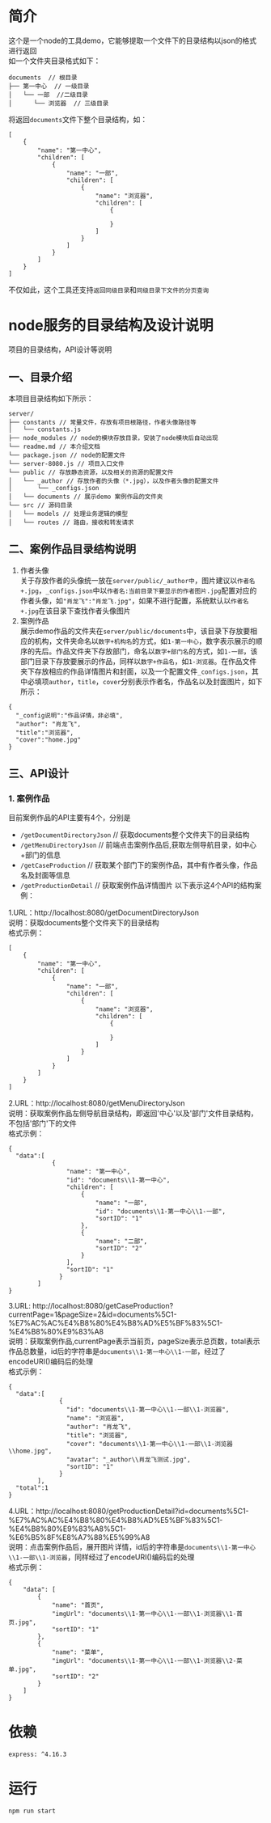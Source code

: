 # 简介
这个是一个node的工具demo，它能够提取一个文件下的目录结构以json的格式进行返回  
如一个文件夹目录格式如下：  
```
documents  // 根目录
├── 第一中心  // 一级目录
│   └── 一部  //二级目录
│      └── 浏览器  // 三级目录
```

将返回`documents`文件下整个目录结构，如：  
```
[
    {
        "name": "第一中心",
        "children": [
            {
                "name": "一部",
                "children": [
                    {
                        "name": "浏览器",
                        "children": [
                            {

                            }
                        ]
                    }
                ]
            }
        ]
    }
]
```  
不仅如此，这个工具还支持`返回同级目录`和`同级目录下文件的分页查询`


# node服务的目录结构及设计说明
项目的目录结构，API设计等说明
## 一、目录介绍
本项目目录结构如下所示：  
```
server/
├── constants // 常量文件，存放有项目根路径，作者头像路径等
│   └── constants.js
├── node_modules // node的模块存放目录，安装了node模块后自动出现
└── readme.md // 本介绍文档
└── package.json // node的配置文件
└── server-8080.js // 项目入口文件
└── public // 存放静态资源，以及相关的资源的配置文件
│   └── _author // 存放作者的头像（*.jpg），以及作者头像的配置文件
│       └── _configs.json
│   └── documents // 展示demo 案例作品的文件夹
└── src // 源码目录
│   └── models // 处理业务逻辑的模型
│   └── routes // 路由，接收和转发请求
```
## 二、案例作品目录结构说明
1. 作者头像  
关于存放作者的头像统一放在`server/public/_author中`，图片建议以`作者名+.jpg`，`_configs.json`中以`作者名:当前目录下要显示的作者图片.jpg`配置对应的作者头像，如`"肖龙飞":"肖龙飞.jpg"`，如果不进行配置，系统默认以`作者名+.jpg`在该目录下查找作者头像图片  
2. 案例作品  
展示demo作品的文件夹在`server/public/documents`中，该目录下存放要相应的机构，文件夹命名以`数字+机构名`的方式，如`1-第一中心`，数字表示展示的顺序的先后。作品文件夹下存放部门，命名以`数字+部门名`的方式，如`1-一部`，该部门目录下存放要展示的作品，同样以`数字+作品名`，如`1-浏览器`。在作品文件夹下存放相应的作品详情图片和封面，以及一个配置文件`_configs.json`，其中必填项`author`，`title`，`cover`分别表示作者名，作品名以及封面图片，如下所示：
```
{
  "_config说明":"作品详情，非必填",
  "author": "肖龙飞",
  "title":"浏览器",
  "cover":"home.jpg"
}
```

## 三、API设计
### 1. 案例作品
目前案例作品的API主要有4个，分别是
* `/getDocumentDirectoryJson` // 获取documents整个文件夹下的目录结构
* `/getMenuDirectoryJson` // 前端点击案例作品后,获取左侧导航目录，如中心+部门的信息
* `/getCaseProduction` // 获取某个部门下的案例作品，其中有作者头像，作品名及封面等信息
* `/getProductionDetail` // 获取案例作品详情图片
以下表示这4个API的结构案例：

1.URL：http://localhost:8080/getDocumentDirectoryJson  
说明：获取documents整个文件夹下的目录结构  
格式示例：
```
[
    {
        "name": "第一中心",
        "children": [
            {
                "name": "一部",
                "children": [
                    {
                        "name": "浏览器",
                        "children": [
                            {

                            }
                        ]
                    }
                ]
            }
        ]
    }
]
```

2.URL：http://localhost:8080/getMenuDirectoryJson  
说明：获取案例作品左侧导航目录结构，即返回'中心'以及'部门'文件目录结构，不包括'部门'下的文件    
格式示例：
```
{
  "data":[
            {
                "name": "第一中心",
                "id": "documents\\1-第一中心",
                "children": [
                    {
                        "name": "一部",
                        "id": "documents\\1-第一中心\\1-一部",
                        "sortID": "1"
                    },
                    {
                        "name": "二部",
                        "sortID": "2"
                    }
                ],
                "sortID": "1"
              }
        ]
}
```  

3.URL: http://localhost:8080/getCaseProduction?currentPage=1&pageSize=2&id=documents%5C1-%E7%AC%AC%E4%B8%80%E4%B8%AD%E5%BF%83%5C1-%E4%B8%80%E9%83%A8  
说明：获取案例作品,currentPage表示当前页，pageSize表示总页数，total表示作品总数量，id后的字符串是`documents\\1-第一中心\\1-一部`，经过了encodeURI()编码后的处理  
格式示例：  
```  
{
  "data":[
              {
                "id": "documents\\1-第一中心\\1-一部\\1-浏览器",
                "name": "浏览器",
                "author": "肖龙飞",
                "title": "浏览器",
                "cover": "documents\\1-第一中心\\1-一部\\1-浏览器\\home.jpg",
                "avatar": "_author\\肖龙飞测试.jpg",
                "sortID": "1"
              }
        ],
  "total":1
}
```

4.URL：http://localhost:8080/getProductionDetail?id=documents%5C1-%E7%AC%AC%E4%B8%80%E4%B8%AD%E5%BF%83%5C1-%E4%B8%80%E9%83%A8%5C1-%E6%B5%8F%E8%A7%88%E5%99%A8  
说明：点击案例作品后，展开图片详情，id后的字符串是`documents\\1-第一中心\\1-一部\\1-浏览器`，同样经过了encodeURI()编码后的处理  
格式示例：
```
{
    "data": [
        {
            "name": "首页",
            "imgUrl": "documents\\1-第一中心\\1-一部\\1-浏览器\\1-首页.jpg",
            "sortID": "1"
        },
        {
            "name": "菜单",
            "imgUrl": "documents\\1-第一中心\\1-一部\\1-浏览器\\2-菜单.jpg",
            "sortID": "2"
        }
    ]
}
```

# 依赖
`express: ^4.16.3`

# 运行
`npm run start`
